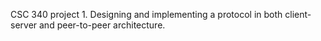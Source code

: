 CSC 340 project 1. Designing and implementing a protocol in both client-server and peer-to-peer architecture.
